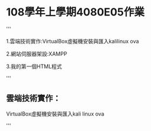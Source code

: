 # 108學年上學期4080E05作業

'''

1.雲端技術實作:VirtualBox虛擬機安裝與匯入kalilinux ova

2.網站伺服器架設:XAMPP

3.我的第一個HTML程式

'''

## 雲端技術實作：
VirtualBox虛擬機安裝與匯入kali linux ova

'''

###

####

#####

